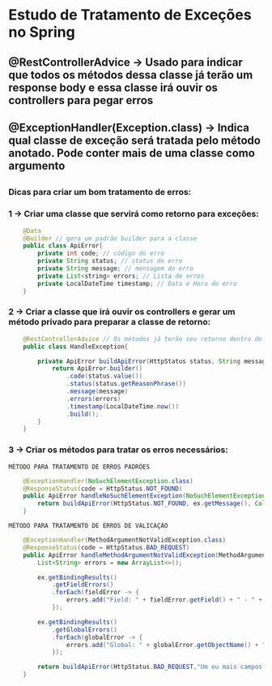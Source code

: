 # Estudo de Tratamento de Exceções no Spring

## @RestControllerAdvice -> Usado para indicar que todos os métodos dessa classe já terão um response body e essa classe irá ouvir os controllers para pegar erros

## @ExceptionHandler(Exception.class) -> Indica qual classe de exceção será tratada pelo método anotado. Pode conter mais de uma classe como argumento

##
### Dicas para criar um bom tratamento de erros:

### 1 -> Criar uma classe que servirá como retorno para exceções:

```java
    @Data 
    @Builder // gera um padrão builder para a classe
    public class ApiError{
        private int code; // código do erro
        private String status; // status do erro
        private String message; // mensagem do erro
        private List<string> errors; // Lista de erros
        private LocalDateTime timestamp; // Data e Hora do erro
    }
```

### 2 -> Criar a classe que irá ouvir os controllers e gerar um método privado para preparar a classe de retorno:

```java
    @RestControllerAdvice // Os métodos já terão seu retorno dentro de um response body
    public class HandleException{

        private ApiError buildApiError(HttpStatus status, String message, List<String> errors){ // método que gera o retorno dos métodos handlers
            return ApiError.builder()
                .code(status.value())
                .status(status.getReasonPhrase())
                .message(message)
                .errors(errors)
                .timestamp(LocalDateTime.now())
                .build();
        }
    }
```

### 3 -> Criar os métodos para tratar os erros necessários:

    MÉTODO PARA TRATAMENTO DE ERROS PADRÕES
    
```java
    @ExceptionHandler(NoSuchElementException.class)
    @ResponseStatus(code = HttpStatus.NOT_FOUND)
    public ApiError handleNoSuchElementException(NoSuchElementException ex) {
        return buildApiError(HttpStatus.NOT_FOUND, ex.getMessage(), Collections.singletonList(ex.getMessage()));
    }
```

    MÉTODO PARA TRATAMENTO DE ERROS DE VALICAÇÃO

```java
    @ExceptionHandler(MethodArgumentNotValidException.class)
    @ResponseStatus(code = HttpStatus.BAD_REQUEST)
    public ApiError handleMethodArgumentNotValidException(MethodArgumentNotValidaException ex) {
        List<String> errors = new ArrayList<>();

        ex.getBindingResults()
            .getFieldErrors()
            .forEach(fieldError -> {
                errors.add("Field: " + fieldError.getField() + " - " + fieldError.getDefaultMessage());
            });

        ex.getBindingResults()
            .getGlobalErrors()
            .forEach(globalError -> {
                errors.add("Global: " + globalError.getObjectName() + " - " + globalError.getDefaultMessage());
            });

        return buildApiError(HttpStatus.BAD_REQUEST,"Um ou mais campos falharam na validação", errors);
    }
```